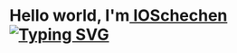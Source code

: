 <h1>Hello world, I'm<a href="https://vk.com/south.russian" target="_blank"> IOSchechen</a> 
<!-- <img src="https://github.com/blackcater/blackcater/raw/main/images/Hi.gif" height="32"/></h1> -->
<a href="https://git.io/typing-svg"><img src="https://readme-typing-svg.herokuapp.com?font=Fira+Code&pause=1000&width=1000&lines=IITU+University.+Almaty" alt="Typing SVG"></a>
